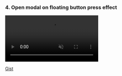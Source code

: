 ### 4. Open modal on floating button press effect

<video controls autoplay muted loop playsinline>
	<source src="media/2023-02-06-Opening-modal-on-floating-button-press.mov" type="video/mp4">
</video>


[Gist](https://gist.github.com/crisrojas/cc53addc337486bdf9ae7045c857c4e2)